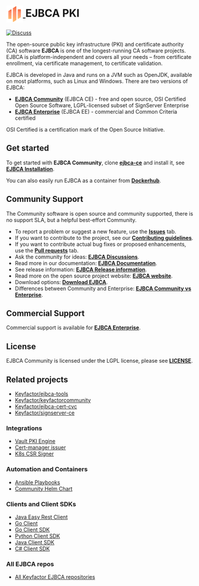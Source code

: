 <!--EJBCA Community icon -->
<h1>
    <a href="https://www.ejbca.org/">
        <img src=".github/images/community-ejbca-icon.png?raw=true)" alt="EJBCA logo" title="EJBCA" height="45" align="center"/>
    </a>
    <span>EJBCA PKI </span>
</h1>

[![Discuss](https://img.shields.io/badge/discuss-ejbca-ce?style=flat)](https://github.com/Keyfactor/ejbca-ce/discussions) 

The open-source public key infrastructure (PKI) and certificate authority (CA) software **EJBCA** is one of the longest-running CA software projects. EJBCA is platform-independent and covers all your needs – from certificate enrollment, via certificate management, to certificate validation.

EJBCA is developed in Java and runs on a JVM such as OpenJDK, available on most platforms, such as Linux and Windows. There are two versions of EJBCA:
* **[EJBCA Community](https://www.ejbca.org/)** (EJBCA CE) - free and open source, OSI Certified Open Source Software, LGPL-licensed subset of SignServer Enterprise
* **[EJBCA Enterprise](https://www.keyfactor.com/products/ejbca-enterprise/)** (EJBCA EE) - commercial and Common Criteria certified 

OSI Certified is a certification mark of the Open Source Initiative.

## Get started 

To get started with **EJBCA Community**, clone **[ejbca-ce](https://github.com/Keyfactor/ejbca-ce)** and install it, see **[EJBCA Installation](https://doc.primekey.com/ejbca/ejbca-installation)**. 

You can also easily run EJBCA as a container from **[Dockerhub](https://hub.docker.com/r/keyfactor/ejbca-ce)**.

## Community Support

The Community software is open source and community supported, there is no support SLA, but a helpful best-effort Community.

* To report a problem or suggest a new feature, use the **[Issues](../../issues)** tab.
* If you want to contribute to the project, see our **[Contributing guidelines](CONTRIBUTING.md)**.
* If you want to contribute actual bug fixes or proposed enhancements, use the **[Pull requests](../../pulls)** tab.
* Ask the community for ideas: **[EJBCA Discussions](https://github.com/Keyfactor/ejbca-ce/discussions)**.  
* Read more in our documentation: **[EJBCA Documentation](https://docs.keyfactor.com/ejbca/)**.
* See release information: **[EJBCA Release information](https://docs.keyfactor.com/ejbca/latest/ejbca-release-information)**. 
* Read more on the open source project website: **[EJBCA website](https://www.ejbca.org/)**.
* Download options: **[Download EJBCA](https://www.ejbca.org/download)**. 
* Differences between Community and Enterprise: **[EJBCA Community vs Enterprise](https://www.ejbca.org/community-vs-enterprise/)**. 

## Commercial Support
Commercial support is available for **[EJBCA Enterprise](https://www.keyfactor.com/products/ejbca-enterprise/)**.

## License
EJBCA Community is licensed under the LGPL license, please see **[LICENSE](LICENSE)**. 

## Related projects 
* [Keyfactor/ejbca-tools](https://github.com/Keyfactor/ejbca-tools) 
* [Keyfactor/keyfactorcommunity](https://github.com/Keyfactor/keyfactorcommunity) 
* [Keyfactor/ejbca-cert-cvc](https://github.com/Keyfactor/ejbca-cert-cvc) 
* [Keyfactor/signserver-ce](https://github.com/Keyfactor/signserver-ce)

### Integrations
* [Vault PKI Engine](https://github.com/Keyfactor/ejbca-vault-pki-engine)
* [Cert-manager issuer](https://github.com/Keyfactor/ejbca-cert-manager-issuer)
* [K8s CSR Signer](https://github.com/Keyfactor/ejbca-k8s-csr-signer)

### Automation and Containers
* [Ansible Playbooks](https://github.com/Keyfactor/ansible-ejbca-signserver-playbooks) 
* [Community Helm Chart](https://github.com/Keyfactor/ejbca-community-helm)

### Clients and Client SDKs
* [Java Easy Rest Client](https://github.com/Keyfactor/ejbca-easy-rest-client)
* [Go Client](https://github.com/Keyfactor/ejbca-go-client)
* [Go Client SDK](https://github.com/Keyfactor/ejbca-go-client-sdk)
* [Python Client SDK](https://github.com/Keyfactor/ejbca-python-client-sdk)
* [Java Client SDK](https://github.com/Keyfactor/ejbca-java-client-sdk)
* [C# Client SDK](https://github.com/Keyfactor/ejbca-csharp-client-sdk)

### All EJBCA repos
* [All Keyfactor EJBCA repositories](https://github.com/orgs/Keyfactor/repositories?q=ejbca+sort%3Astars)

